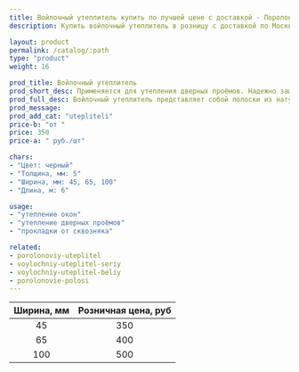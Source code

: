```yaml
---
title: Войлочный утеплитель купить по лучшей цене с доставкой - Поролоныч
description: Купить войлочный утеплитель в розницу с доставкой по Москве в интернет-магазине Поролоныча.

layout: product
permalink: /catalog/:path
type: "product"
weight: 16

prod_title: Войлочный утеплитель
prod_short_desc: Применяется для утепления дверных проёмов. Надежно защищает от сквозняков и попадания холодного воздуха в помещение.
prod_full_desc: Войлочный утеплитель представляет собой полоски из натурального войлока шириной 45, 65 и 100 мм. Используется для утепления дверей и окон. Обладает отличными тепло- и звукоизоляционными свойствами.
prod_message:
prod_add_cat: "utepliteli"
price-b: "от "
price: 350
price-a: " руб./шт"

chars:
- "Цвет: черный"
- "Толщина, мм: 5"
- "Ширина, мм: 45, 65, 100"
- "Длина, м: 6"

usage:
- "утепление окон"
- "утепление дверных проёмов"
- "прокладки от сквозняка"

related:
- porolonoviy-uteplitel
- voylochniy-uteplitel-seriy
- voylochniy-uteplitel-beliy
- porolonovie-polosi
---
```

| Ширина, мм | Розничная цена, руб |
|:--:|:--:|
|45|350|
|65|400|
|100|500|